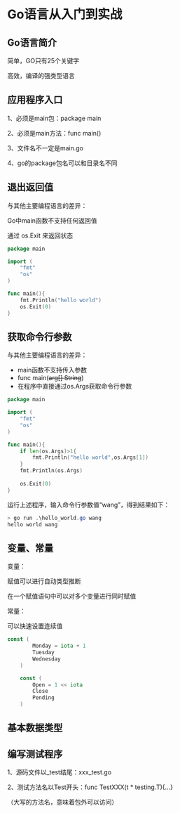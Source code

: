 # Go语言从入门到实战

## Go语言简介

简单，GO只有25个关键字

高效，编译的强类型语言

## 应用程序入口

1、必须是main包：package main

2、必须是main方法：func main()

3、文件名不一定是main.go

4、go的package包名可以和目录名不同

## 退出返回值

与其他主要编程语言的差异：

Go中main函数不支持任何返回值

通过 os.Exit 来返回状态

```go
package main

import (
	"fmt"
	"os"
)

func main(){
	fmt.Println("hello world")
	os.Exit(0)
}
```



## 获取命令行参数

与其他主要编程语言的差异：

- main函数不支持传入参数
- func main(~~arg[] String~~)
- 在程序中直接通过os.Args获取命令行参数

```go
package main

import (
	"fmt"
	"os"
)

func main(){
	if len(os.Args)>1{
		fmt.Println("hello world",os.Args[1])
	}
	fmt.Println(os.Args)
	
	os.Exit(0)
}
```

运行上述程序，输入命令行参数值“wang”，得到结果如下：

```powershell
> go run .\hello_world.go wang
hello world wang
```



## 变量、常量

变量：

赋值可以进行自动类型推断

在一个赋值语句中可以对多个变量进行同时赋值

常量：

可以快速设置连续值

```go
const (
		Monday = iota + 1
		Tuesday
		Wednesday
	)

	const (
		Open = 1 << iota
		Close
		Pending
	)
```



## 基本数据类型







## 编写测试程序

1、源码文件以_test结尾：xxx_test.go

2、测试方法名以Test开头：func TestXXX(t * testing.T){...}

（大写的方法名，意味着包外可以访问）



